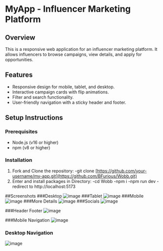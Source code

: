 # MyApp - Influencer Marketing Platform

## Overview
This is a responsive web application for an influencer marketing platform. It allows influencers to browse campaigns, view details, and apply for opportunities.

## Features
- Responsive design for mobile, tablet, and desktop.
- Interactive campaign cards with flip animations.
- Filter and search functionality.
- User-friendly navigation with a sticky header and footer.

## Setup Instructions

### Prerequisites
- Node.js (v16 or higher)
- npm (v8 or higher)

### Installation
1. Fork and Clone the repository:
   -git clone [https://github.com/your-username/my-app.git](https://github.com/BFurious/Wobb.git)
2. Enter and install packages in Directory:
   -cd Wobb
   -npm i
   -npm run dev
   -redirect to http://localhost:5173

##Screenshots
###Desktop
![image](https://github.com/user-attachments/assets/abb2ee23-e842-4631-9352-bc48652c8ddb)
###Tablet
![image](https://github.com/user-attachments/assets/6cec6e5a-e11b-456e-83db-f485640b6e76)
###Mobile
![image](https://github.com/user-attachments/assets/06da6d6f-6256-4ed0-96d8-b99a36bae5c1)
###More Details
![image](https://github.com/user-attachments/assets/2a837fd5-d6d5-4f92-b13e-1a955e4406ac)
###Socials 
![image](https://github.com/user-attachments/assets/7220feba-4d53-43de-a808-25edda6e7c4b)

###Header Footer
![image](https://github.com/user-attachments/assets/1755d44e-9293-4205-932f-4ddd936e4541)

###Mobile Navigation
![image](https://github.com/user-attachments/assets/04997848-7119-4beb-9a48-b6c8cb6f3fd5)

### Desktop Navigation
![image](https://github.com/user-attachments/assets/bd33025d-98a3-4c25-822d-0ea67da8ef14)

